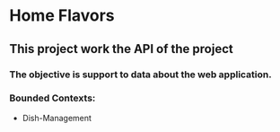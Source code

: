 ﻿# Home Flavors

## This project work the API of the project

### The objective is support to data about the web application.

### Bounded Contexts:
- Dish-Management